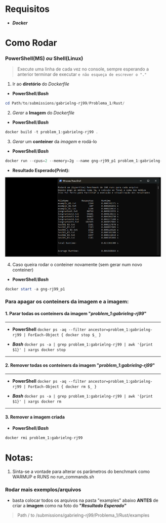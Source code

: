 # Requisitos
- ***Docker***

# Como Rodar
### PowerShell(MS)  *ou*  Shell(Linux)
> Execute uma linha de cada vez no console, sempre esperando a anterior terminar de executar
`e não esqueça de escrever o "."`

1. Ir ao **diretório** do *Dockerfile*
- **PowerShell**/***Bash***
```PowerShell
cd Path/to/submissions/gabrielng-rj99/Problema_1/Rust/
```


2. *Gerar* a **Imagem** do *Dockerfile*
- **PowerShell**/***Bash***
```PowerShell
docker build -t problem_1:gabrielng-rj99 . 
```

3. *Gerar* um **conteiner** da *imagem* e rodá-lo
- **PowerShell**/***Bash***
```PowerShell
docker run --cpus=2 --memory=2g --name gng-rj99_p1 problem_1:gabrielng-rj99
```

- **Resultado Esperado(Print):**

![ExpectedShellPrint](./print.png)


4. Caso queira rodar o conteiner novamente (sem gerar num novo conteiner)
- **PowerShell**/***Bash***
```PowerShell
docker start -a gng-rj99_p1
```


### Para apagar os conteiners da imagem e a imagem:

#### 1. Parar todas os conteiners da imagem "*problem_1:gabrielng-rj99*"

---

- **PowerShell** `docker ps -aq --filter ancestor=problem_1:gabrielng-rj99 | ForEach-Object { docker stop $_ }`

- ***Bash*** `docker ps -a | grep problem_1:gabrielng-rj99 | awk '{print $1}' | xargs docker stop`

---

#### 2. Remover todas os conteiners da imagem "*problem_1:gabrielng-rj99*"

---

- **PowerShell** `docker ps -aq --filter ancestor=problem_1:gabrielng-rj99 | ForEach-Object { docker rm $_ }`

- ***Bash*** `docker ps -a | grep problem_1:gabrielng-rj99 | awk '{print $1}' | xargs docker rm`

--- 

#### 3. Remover a imagem criada
- **PowerShell**/***Bash***
```bash
docker rmi problem_1:gabrielng-rj99
```

# Notas:

1. Sinta-se a vontade para alterar os parâmetros do benchmark como 
WARMUP e RUNS no run_commands.sh

### Rodar mais exemplos/arquivos
- basta colocar todos os arquivos na pasta "examples" abaixo **ANTES** de criar a **imagem** como na foto do **"*Resultado Esperado*"**
> Path / to /submissions/gabrielng-rj99/Problema_1/Rust/examples